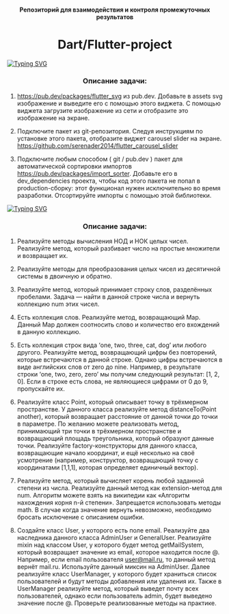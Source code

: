 <h4 align="center">Репозиторий для взаимодействия и контроля промежуточных результатов</h4>
<h1 align="center">Dart/Flutter-project</h1> 

[![Typing SVG](http://readme-typing-svg.herokuapp.com?font=Fira+Code&pause=1000&width=435&lines=skillbox1)](https://git.io/typing-svg)

<h3 align="center">Описание задачи:</h3>

1. https://pub.dev/packages/flutter_svg из pub.dev. Добавьте в assets svg изображение и выведите его с помощью этого виджета. С помощью виджета загрузите изображение из сети и отобразите это изображение на экране.

2. Подключите пакет из git-репозитория. Следуя инструкциям по установке этого пакета, отобразите виджет carousel slider на экране. https://github.com/serenader2014/flutter_carousel_slider 


3. Подключите любым способом ( git / pub.dev ) пакет для автоматической сортировки импортов https://pub.dev/packages/import_sorter. Добавьте его в dev_dependencies проекта, чтобы код этого пакета не попал в production-сборку: этот функционал нужен исключительно во время разработки. Отсортируйте импорты с помощью этой библиотеки.




[![Typing SVG](http://readme-typing-svg.herokuapp.com?font=Fira+Code&pause=1000&width=435&lines=dart_application_1)](https://git.io/typing-svg)

<h3 align="center">Описание задачи:</h3>

1. Реализуйте методы вычисления НОД и НОК целых чисел. Реализуйте метод, который разбивает число на простые множители и возвращает их.

2. Реализуйте методы для преобразования целых чисел из десятичной системы в двоичную и обратно.

3. Реализуйте метод, который принимает строку слов, разделённых пробелами. Задача — найти в данной строке числа и вернуть коллекцию num этих чисел.

4. Есть коллекция слов. Реализуйте метод, возвращающий Map. Данный Map должен соотносить слово и количество его вхождений в данную коллекцию.

5. Есть коллекция строк вида ‘one, two, three, cat, dog’ или любого другого. Реализуйте метод, возвращающий цифры без повторений, которые встречаются в данной строке.
Однако цифры встречаются в виде английских слов от zero до nine. Например, в результате строки ‘one, two, zero, zero’ мы получим следующий результат: [1, 2, 0]. Если в строке есть слова, не являющиеся цифрами от 0 до 9, пропускайте их.

6. Реализуйте класс Point, который описывает точку в трёхмерном пространстве. У данного класса реализуйте метод distanceTo(Point another), который возвращает расстояние от данной точки до точки в параметре. По желанию можете реализовать метод, принимающий три точки в трёхмерном пространстве и возвращающий площадь треугольника, который образуют данные точки. Реализуйте factory-конструкторы для данного класса, возвращающие начало координат, и ещё несколько на своё усмотрение (например, конструктор, возвращающий точку с координатами [1,1,1], которая определяет единичный вектор).

7. Реализуйте метод, который вычисляет корень любой заданной степени из числа. Реализуйте данный метод как extension-метод для num. Алгоритм можете взять на википедии как «Алгоритм нахождения корня n-й степени». Запрещается использовать методы math. В случае когда значение вернуть невозможно, необходимо бросать исключение с описанием ошибки.

8. Создайте класс User, у которого есть поле email. Реализуйте два наследника данного класса AdminUser и GeneralUser. Реализуйте mixin над классом User, у которого будет метод getMailSystem, который возвращает значение из email, которое находится после @. Например, если email пользователя user@mail.ru, то данный метод вернёт mail.ru. Используйте данный миксин на AdminUser. Далее реализуйте класс UserManager<T extends User>, у которого будет храниться список пользователей и будут методы добавления или удаления их. Также в UserManager реализуйте метод, который выведет почту всех пользователей, однако если пользователь admin, будет выведено значение после @. Проверьте реализованные методы на практике.


